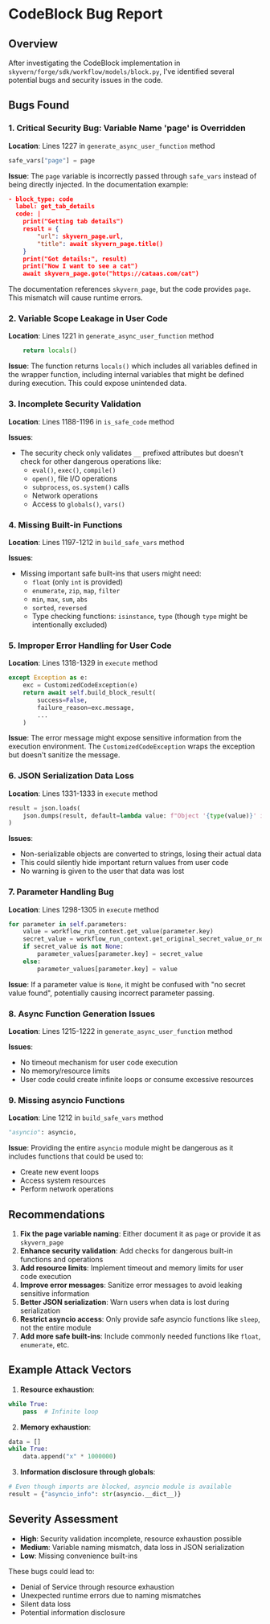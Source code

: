# CodeBlock Bug Report

## Overview
After investigating the CodeBlock implementation in `skyvern/forge/sdk/workflow/models/block.py`, I've identified several potential bugs and security issues in the code.

## Bugs Found

### 1. **Critical Security Bug: Variable Name 'page' is Overridden**
**Location**: Lines 1227 in `generate_async_user_function` method

```python
safe_vars["page"] = page
```

**Issue**: The `page` variable is incorrectly passed through `safe_vars` instead of being directly injected. In the documentation example:

```json
- block_type: code
  label: get_tab_details
  code: |
    print("Getting tab details")
    result = {
        "url": skyvern_page.url,
        "title": await skyvern_page.title()
    }
    print("Got details:", result)
    print("Now I want to see a cat")
    await skyvern_page.goto("https://cataas.com/cat")
```

The documentation references `skyvern_page`, but the code provides `page`. This mismatch will cause runtime errors.

### 2. **Variable Scope Leakage in User Code**
**Location**: Lines 1221 in `generate_async_user_function` method

```python
    return locals()
```

**Issue**: The function returns `locals()` which includes all variables defined in the wrapper function, including internal variables that might be defined during execution. This could expose unintended data.

### 3. **Incomplete Security Validation**
**Location**: Lines 1188-1196 in `is_safe_code` method

**Issues**:
- The security check only validates `__` prefixed attributes but doesn't check for other dangerous operations like:
  - `eval()`, `exec()`, `compile()`
  - `open()`, file I/O operations
  - `subprocess`, `os.system()` calls
  - Network operations
  - Access to `globals()`, `vars()`

### 4. **Missing Built-in Functions**
**Location**: Lines 1197-1212 in `build_safe_vars` method

**Issues**: 
- Missing important safe built-ins that users might need:
  - `float` (only `int` is provided)
  - `enumerate`, `zip`, `map`, `filter`
  - `min`, `max`, `sum`, `abs`
  - `sorted`, `reversed`
  - Type checking functions: `isinstance`, `type` (though `type` might be intentionally excluded)

### 5. **Improper Error Handling for User Code**
**Location**: Lines 1318-1329 in `execute` method

```python
except Exception as e:
    exc = CustomizedCodeException(e)
    return await self.build_block_result(
        success=False,
        failure_reason=exc.message,
        ...
    )
```

**Issue**: The error message might expose sensitive information from the execution environment. The `CustomizedCodeException` wraps the exception but doesn't sanitize the message.

### 6. **JSON Serialization Data Loss**
**Location**: Lines 1331-1333 in `execute` method

```python
result = json.loads(
    json.dumps(result, default=lambda value: f"Object '{type(value)}' is not JSON serializable")
)
```

**Issues**:
- Non-serializable objects are converted to strings, losing their actual data
- This could silently hide important return values from user code
- No warning is given to the user that data was lost

### 7. **Parameter Handling Bug**
**Location**: Lines 1298-1305 in `execute` method

```python
for parameter in self.parameters:
    value = workflow_run_context.get_value(parameter.key)
    secret_value = workflow_run_context.get_original_secret_value_or_none(value)
    if secret_value is not None:
        parameter_values[parameter.key] = secret_value
    else:
        parameter_values[parameter.key] = value
```

**Issue**: If a parameter value is `None`, it might be confused with "no secret value found", potentially causing incorrect parameter passing.

### 8. **Async Function Generation Issues**
**Location**: Lines 1215-1222 in `generate_async_user_function` method

**Issues**:
- No timeout mechanism for user code execution
- No memory/resource limits
- User code could create infinite loops or consume excessive resources

### 9. **Missing asyncio Functions**
**Location**: Line 1212 in `build_safe_vars` method

```python
"asyncio": asyncio,
```

**Issue**: Providing the entire `asyncio` module might be dangerous as it includes functions that could be used to:
- Create new event loops
- Access system resources
- Perform network operations

## Recommendations

1. **Fix the page variable naming**: Either document it as `page` or provide it as `skyvern_page`
2. **Enhance security validation**: Add checks for dangerous built-in functions and operations
3. **Add resource limits**: Implement timeout and memory limits for user code execution
4. **Improve error messages**: Sanitize error messages to avoid leaking sensitive information
5. **Better JSON serialization**: Warn users when data is lost during serialization
6. **Restrict asyncio access**: Only provide safe asyncio functions like `sleep`, not the entire module
7. **Add more safe built-ins**: Include commonly needed functions like `float`, `enumerate`, etc.

## Example Attack Vectors

1. **Resource exhaustion**:
```python
while True:
    pass  # Infinite loop
```

2. **Memory exhaustion**:
```python
data = []
while True:
    data.append("x" * 1000000)
```

3. **Information disclosure through globals**:
```python
# Even though imports are blocked, asyncio module is available
result = {"asyncio_info": str(asyncio.__dict__)}
```

## Severity Assessment

- **High**: Security validation incomplete, resource exhaustion possible
- **Medium**: Variable naming mismatch, data loss in JSON serialization
- **Low**: Missing convenience built-ins

These bugs could lead to:
- Denial of Service through resource exhaustion
- Unexpected runtime errors due to naming mismatches
- Silent data loss
- Potential information disclosure